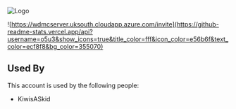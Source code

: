 ![Logo](https://64.media.tumblr.com/26b2fa1b1f843215101870d588b75527/tumblr_mmqluk6Dft1r082jyo1_640.gifv)

    
![https://wdmcserver.uksouth.cloudapp.azure.com/invite](https://github-readme-stats.vercel.app/api?username=o5u3&show_icons=true&title_color=fff&icon_color=e56b6f&text_color=ecf8f8&bg_color=355070)
    
    
## Used By

This account is used by the following people:
- KiwisASkid
